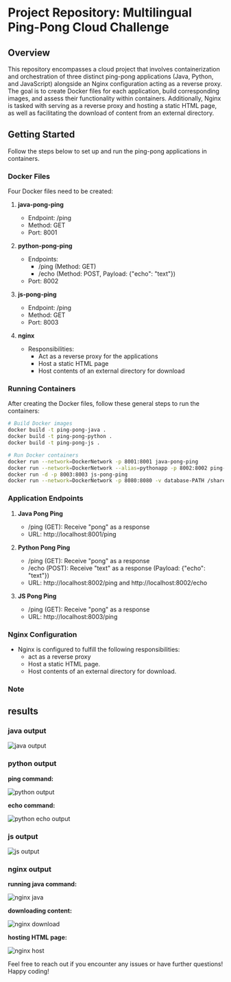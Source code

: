 # Project Repository: Multilingual Ping-Pong Cloud Challenge

## Overview
This repository encompasses a cloud project that involves containerization and orchestration of three distinct ping-pong applications (Java, Python, and JavaScript) alongside an Nginx configuration acting as a reverse proxy. The goal is to create Docker files for each application, build corresponding images, and assess their functionality within containers. Additionally, Nginx is tasked with serving as a reverse proxy and hosting a static HTML page, as well as facilitating the download of content from an external directory.

## Getting Started
Follow the steps below to set up and run the ping-pong applications in containers.

### Docker Files
Four Docker files need to be created:

1. **java-pong-ping**
    - Endpoint: /ping
    - Method: GET
    - Port: 8001

2. **python-pong-ping**
    - Endpoints:
        - /ping (Method: GET)
        - /echo (Method: POST, Payload: {"echo": "text"})
    - Port: 8002

3. **js-pong-ping**
    - Endpoint: /ping
    - Method: GET
    - Port: 8003

4. **nginx**
    - Responsibilities:
        - Act as a reverse proxy for the applications
        - Host a static HTML page
        - Host contents of an external directory for download

### Running Containers
After creating the Docker files, follow these general steps to run the containers:

```bash
# Build Docker images
docker build -t ping-pong-java .
docker build -t ping-pong-python .
docker build -t ping-pong-js .

# Run Docker containers
docker run --network=DockerNetwork -p 8001:8001 java-pong-ping
docker run --network=DockerNetwork --alias=pythonapp -p 8002:8002 ping-pong-python
docker run -d -p 8003:8003 js-pong-ping
docker run --network=DockerNetwork -p 8080:8080 -v database-PATH /shared nginx-config
```

### Application Endpoints

1. **Java Pong Ping**
    - /ping (GET): Receive "pong" as a response
    - URL: http://localhost:8001/ping

2. **Python Pong Ping**
    - /ping (GET): Receive "pong" as a response
    - /echo (POST): Receive "text" as a response (Payload: {"echo": "text"})
    - URL: http://localhost:8002/ping and http://localhost:8002/echo

3. **JS Pong Ping**
    - /ping (GET): Receive "pong" as a response
    - URL: http://localhost:8003/ping

### Nginx Configuration

- Nginx is configured to fulfill the following responsibilities:
    - act as a reverse proxy
    - Host a static HTML page.
    - Host contents of an external directory for download.

### Note


## results

### java output

![java output](https://github.com/AlirezaNR1/Docker-Cloud-Orchestration/assets/141549257/5d3bff00-a8cb-40b4-bbf7-7daf5f5cc92c)

### python output

**ping command:**
  
![python output](https://github.com/AlirezaNR1/Docker-Cloud-Orchestration/assets/141549257/990c1557-b848-4f3d-abd5-579b1a12698c)

**echo command:**
    
![python echo output](https://github.com/AlirezaNR1/Docker-Cloud-Orchestration/assets/141549257/29c3c60c-6824-4dab-b338-e93a0d5b95d4)

### js output

![js output](https://github.com/AlirezaNR1/Docker-Cloud-Orchestration/assets/141549257/eb01088f-1a07-498e-bd0e-53b9e1d5319a)

### nginx output

**running java command:**

![nginx java](https://github.com/AlirezaNR1/Docker-Cloud-Orchestration/assets/141549257/bb360d9e-821f-4fd3-847d-ffd8d0bf77b6)

**downloading content:**

![nginx download](https://github.com/AlirezaNR1/Docker-Cloud-Orchestration/assets/141549257/80c579d9-cf7c-4e65-bdf2-0c46053a98c8)

**hosting HTML page:**

![nginx host](https://github.com/AlirezaNR1/Docker-Cloud-Orchestration/assets/141549257/0f1bf938-a8e9-422f-bec5-137efb0cb771)

Feel free to reach out if you encounter any issues or have further questions! Happy coding!
